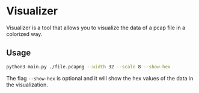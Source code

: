 # Visualizer

Visualizer is a tool that allows you to visualize the data of a pcap file in a colorized way.

## Usage

```bash
python3 main.py ./file.pcapng --width 32 --scale 8 --show-hex

```

The flag `--show-hex` is optional and it will show the hex values of the data in the visualization.


